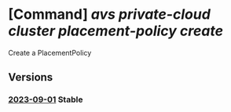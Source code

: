 # [Command] _avs private-cloud cluster placement-policy create_

Create a PlacementPolicy

## Versions

### [2023-09-01](/Resources/mgmt-plane/L3N1YnNjcmlwdGlvbnMve30vcmVzb3VyY2Vncm91cHMve30vcHJvdmlkZXJzL21pY3Jvc29mdC5hdnMvcHJpdmF0ZWNsb3Vkcy97fS9jbHVzdGVycy97fS9wbGFjZW1lbnRwb2xpY2llcy97fQ==/2023-09-01.xml) **Stable**

<!-- mgmt-plane /subscriptions/{}/resourcegroups/{}/providers/microsoft.avs/privateclouds/{}/clusters/{}/placementpolicies/{} 2023-09-01 -->
